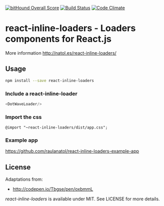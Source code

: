 [![bitHound Overall Score](https://www.bithound.io/github/raulanatol/react-inline-loaders/badges/score.svg)](https://www.bithound.io/github/raulanatol/react-inline-loaders)
[![Build Status](https://travis-ci.org/raulanatol/react-inline-loaders.svg?branch=master)](https://travis-ci.org/raulanatol/react-inline-loaders)
[![Code Climate](https://codeclimate.com/github/raulanatol/react-inline-loaders/badges/gpa.svg)](https://codeclimate.com/github/raulanatol/react-inline-loaders)

# react-inline-loaders - Loaders components for React.js

More information <http://natol.es/react-inline-loaders/>

## Usage
 
```bash
npm install --save react-inline-loaders
```

### Include a react-inline-loader

```js
<DotWaveLoader/>
```

### Import the css

```
@import "~react-inline-loaders/dist/app.css";
```

### Example app

https://github.com/raulanatol/react-inline-loaders-example-app

## License

Adaptations from:
 - http://codepen.io/Tbgse/pen/oxbmmL

*react-inline-loaders* is available under MIT. See LICENSE for more details.

